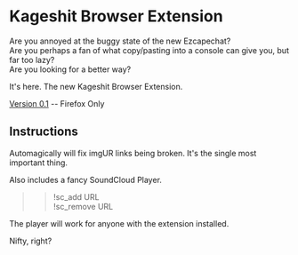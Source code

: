 # Kageshit Browser Extension

Are you annoyed at the buggy state of the new Ezcapechat?  
Are you perhaps a fan of what copy/pasting into a console can give you, but far
too lazy?  
Are you looking for a better way?

It's here. The new Kageshit Browser Extension.

[Version 0.1](https://fried-possum-peckers.github.io/kageshit/release/kageshit-0.1.xpi) -- Firefox Only


## Instructions
Automagically will fix imgUR links being broken. It's the single most important
thing.  

Also includes a fancy SoundCloud Player.  
>> !sc_add  URL  
>> !sc_remove URL  

The player will work for anyone with the extension installed.  

Nifty, right?
